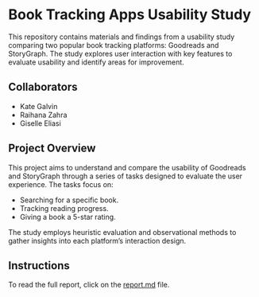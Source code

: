 # Book Tracking Apps Usability Study 
This repository contains materials and findings from a usability study comparing two popular book tracking platforms: Goodreads and StoryGraph. The study explores user interaction with key features to evaluate usability and identify areas for improvement.

## Collaborators
- Kate Galvin
- Raihana Zahra
- Giselle Eliasi

## Project Overview
This project aims to understand and compare the usability of Goodreads and StoryGraph through a series of tasks designed to evaluate the user experience. The tasks focus on:

- Searching for a specific book.
- Tracking reading progress.
- Giving a book a 5-star rating.


The study employs heuristic evaluation and observational methods to gather insights into each platform’s interaction design.

## Instructions
To read the full report, click on the [report.md](https://github.com/raihanaza/booktracking-usabilitystudy/blob/main/report.md) file. 
